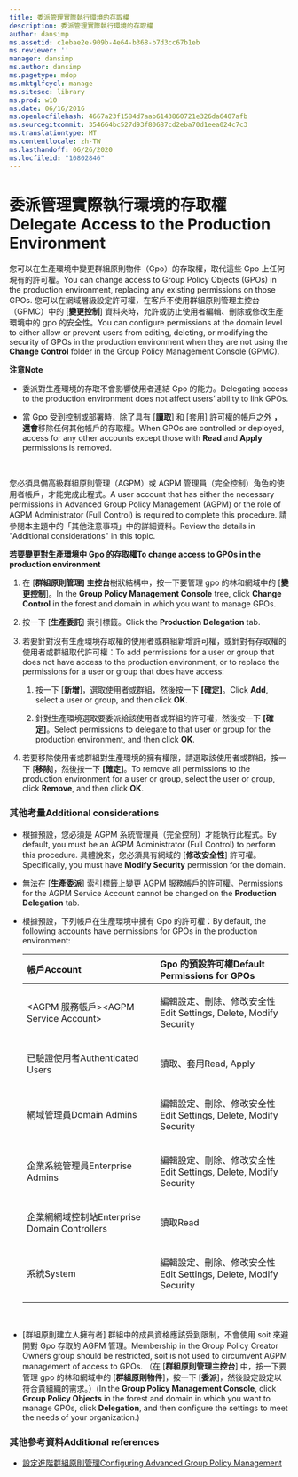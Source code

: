 ```yaml
---
title: 委派管理實際執行環境的存取權
description: 委派管理實際執行環境的存取權
author: dansimp
ms.assetid: c1ebae2e-909b-4e64-b368-b7d3cc67b1eb
ms.reviewer: ''
manager: dansimp
ms.author: dansimp
ms.pagetype: mdop
ms.mktglfcycl: manage
ms.sitesec: library
ms.prod: w10
ms.date: 06/16/2016
ms.openlocfilehash: 4667a23f1584d7aab6143860721e326da6407afb
ms.sourcegitcommit: 354664bc527d93f80687cd2eba70d1eea024c7c3
ms.translationtype: MT
ms.contentlocale: zh-TW
ms.lasthandoff: 06/26/2020
ms.locfileid: "10802846"
---
```

# <span data-ttu-id="db805-103">委派管理實際執行環境的存取權</span><span class="sxs-lookup"><span data-stu-id="db805-103">Delegate Access to the Production Environment</span></span>


<span data-ttu-id="db805-104">您可以在生產環境中變更群組原則物件（Gpo）的存取權，取代這些 Gpo 上任何現有的許可權。</span><span class="sxs-lookup"><span data-stu-id="db805-104">You can change access to Group Policy Objects (GPOs) in the production environment, replacing any existing permissions on those GPOs.</span></span> <span data-ttu-id="db805-105">您可以在網域層級設定許可權，在客戶不使用群組原則管理主控台（GPMC）中的 [**變更控制**] 資料夾時，允許或防止使用者編輯、刪除或修改生產環境中的 gpo 的安全性。</span><span class="sxs-lookup"><span data-stu-id="db805-105">You can configure permissions at the domain level to either allow or prevent users from editing, deleting, or modifying the security of GPOs in the production environment when they are not using the **Change Control** folder in the Group Policy Management Console (GPMC).</span></span>

**<span data-ttu-id="db805-106">注意</span><span class="sxs-lookup"><span data-stu-id="db805-106">Note</span></span>**  
-   <span data-ttu-id="db805-107">委派對生產環境的存取不會影響使用者連結 Gpo 的能力。</span><span class="sxs-lookup"><span data-stu-id="db805-107">Delegating access to the production environment does not affect users’ ability to link GPOs.</span></span>

-   <span data-ttu-id="db805-108">當 Gpo 受到控制或部署時，除了具有 [**讀取**] 和 [套用] 許可權的帳戶之外 **，還會**移除任何其他帳戶的存取權。</span><span class="sxs-lookup"><span data-stu-id="db805-108">When GPOs are controlled or deployed, access for any other accounts except those with **Read** and **Apply** permissions is removed.</span></span>

 

<span data-ttu-id="db805-109">您必須具備高級群組原則管理（AGPM）或 AGPM 管理員（完全控制）角色的使用者帳戶，才能完成此程式。</span><span class="sxs-lookup"><span data-stu-id="db805-109">A user account that has either the necessary permissions in Advanced Group Policy Management (AGPM) or the role of AGPM Administrator (Full Control) is required to complete this procedure.</span></span> <span data-ttu-id="db805-110">請參閱本主題中的「其他注意事項」中的詳細資料。</span><span class="sxs-lookup"><span data-stu-id="db805-110">Review the details in "Additional considerations" in this topic.</span></span>

**<span data-ttu-id="db805-111">若要變更對生產環境中 Gpo 的存取權</span><span class="sxs-lookup"><span data-stu-id="db805-111">To change access to GPOs in the production environment</span></span>**

1.  <span data-ttu-id="db805-112">在 [**群組原則管理] 主控台**樹狀結構中，按一下要管理 gpo 的林和網域中的 [**變更控制**]。</span><span class="sxs-lookup"><span data-stu-id="db805-112">In the **Group Policy Management Console** tree, click **Change Control** in the forest and domain in which you want to manage GPOs.</span></span>

2.  <span data-ttu-id="db805-113">按一下 [**生產委託**] 索引標籤。</span><span class="sxs-lookup"><span data-stu-id="db805-113">Click the **Production Delegation** tab.</span></span>

3.  <span data-ttu-id="db805-114">若要針對沒有生產環境存取權的使用者或群組新增許可權，或針對有存取權的使用者或群組取代許可權：</span><span class="sxs-lookup"><span data-stu-id="db805-114">To add permissions for a user or group that does not have access to the production environment, or to replace the permissions for a user or group that does have access:</span></span>

    1.  <span data-ttu-id="db805-115">按一下 [**新增**]，選取使用者或群組，然後按一下 **[確定]**。</span><span class="sxs-lookup"><span data-stu-id="db805-115">Click **Add**, select a user or group, and then click **OK**.</span></span>

    2.  <span data-ttu-id="db805-116">針對生產環境選取要委派給該使用者或群組的許可權，然後按一下 **[確定]**。</span><span class="sxs-lookup"><span data-stu-id="db805-116">Select permissions to delegate to that user or group for the production environment, and then click **OK**.</span></span>

4.  <span data-ttu-id="db805-117">若要移除使用者或群組對生產環境的擁有權限，請選取該使用者或群組，按一下 [**移除**]，然後按一下 **[確定]**。</span><span class="sxs-lookup"><span data-stu-id="db805-117">To remove all permissions to the production environment for a user or group, select the user or group, click **Remove**, and then click **OK**.</span></span>

### <span data-ttu-id="db805-118">其他考量</span><span class="sxs-lookup"><span data-stu-id="db805-118">Additional considerations</span></span>

-   <span data-ttu-id="db805-119">根據預設，您必須是 AGPM 系統管理員（完全控制）才能執行此程式。</span><span class="sxs-lookup"><span data-stu-id="db805-119">By default, you must be an AGPM Administrator (Full Control) to perform this procedure.</span></span> <span data-ttu-id="db805-120">具體說來，您必須具有網域的 [**修改安全性**] 許可權。</span><span class="sxs-lookup"><span data-stu-id="db805-120">Specifically, you must have **Modify Security** permission for the domain.</span></span>

-   <span data-ttu-id="db805-121">無法在 [**生產委派**] 索引標籤上變更 AGPM 服務帳戶的許可權。</span><span class="sxs-lookup"><span data-stu-id="db805-121">Permissions for the AGPM Service Account cannot be changed on the **Production Delegation** tab.</span></span>

-   <span data-ttu-id="db805-122">根據預設，下列帳戶在生產環境中擁有 Gpo 的許可權：</span><span class="sxs-lookup"><span data-stu-id="db805-122">By default, the following accounts have permissions for GPOs in the production environment:</span></span>

    <table>
    <colgroup>
    <col width="50%" />
    <col width="50%" />
    </colgroup>
    <thead>
    <tr class="header">
    <th align="left"><span data-ttu-id="db805-123">帳戶</span><span class="sxs-lookup"><span data-stu-id="db805-123">Account</span></span></th>
    <th align="left"><span data-ttu-id="db805-124">Gpo 的預設許可權</span><span class="sxs-lookup"><span data-stu-id="db805-124">Default Permissions for GPOs</span></span></th>
    </tr>
    </thead>
    <tbody>
    <tr class="odd">
    <td align="left"><p><span data-ttu-id="db805-125">&lt;AGPM 服務帳戶&gt;</span><span class="sxs-lookup"><span data-stu-id="db805-125">&lt;AGPM Service Account&gt;</span></span></p></td>
    <td align="left"><p><span data-ttu-id="db805-126">編輯設定、刪除、修改安全性</span><span class="sxs-lookup"><span data-stu-id="db805-126">Edit Settings, Delete, Modify Security</span></span></p></td>
    </tr>
    <tr class="even">
    <td align="left"><p><span data-ttu-id="db805-127">已驗證使用者</span><span class="sxs-lookup"><span data-stu-id="db805-127">Authenticated Users</span></span></p></td>
    <td align="left"><p><span data-ttu-id="db805-128">讀取、套用</span><span class="sxs-lookup"><span data-stu-id="db805-128">Read, Apply</span></span></p></td>
    </tr>
    <tr class="odd">
    <td align="left"><p><span data-ttu-id="db805-129">網域管理員</span><span class="sxs-lookup"><span data-stu-id="db805-129">Domain Admins</span></span></p></td>
    <td align="left"><p><span data-ttu-id="db805-130">編輯設定、刪除、修改安全性</span><span class="sxs-lookup"><span data-stu-id="db805-130">Edit Settings, Delete, Modify Security</span></span></p></td>
    </tr>
    <tr class="even">
    <td align="left"><p><span data-ttu-id="db805-131">企業系統管理員</span><span class="sxs-lookup"><span data-stu-id="db805-131">Enterprise Admins</span></span></p></td>
    <td align="left"><p><span data-ttu-id="db805-132">編輯設定、刪除、修改安全性</span><span class="sxs-lookup"><span data-stu-id="db805-132">Edit Settings, Delete, Modify Security</span></span></p></td>
    </tr>
    <tr class="odd">
    <td align="left"><p><span data-ttu-id="db805-133">企業網網域控制站</span><span class="sxs-lookup"><span data-stu-id="db805-133">Enterprise Domain Controllers</span></span></p></td>
    <td align="left"><p><span data-ttu-id="db805-134">讀取</span><span class="sxs-lookup"><span data-stu-id="db805-134">Read</span></span></p></td>
    </tr>
    <tr class="even">
    <td align="left"><p><span data-ttu-id="db805-135">系統</span><span class="sxs-lookup"><span data-stu-id="db805-135">System</span></span></p></td>
    <td align="left"><p><span data-ttu-id="db805-136">編輯設定、刪除、修改安全性</span><span class="sxs-lookup"><span data-stu-id="db805-136">Edit Settings, Delete, Modify Security</span></span></p></td>
    </tr>
    </tbody>
    </table>

     

-   <span data-ttu-id="db805-137">[群組原則建立人擁有者] 群組中的成員資格應該受到限制，不會使用 soit 來避開對 Gpo 存取的 AGPM 管理。</span><span class="sxs-lookup"><span data-stu-id="db805-137">Membership in the Group Policy Creator Owners group should be restricted, soit is not used to circumvent AGPM management of access to GPOs.</span></span> <span data-ttu-id="db805-138">（在 [**群組原則管理主控台**] 中，按一下要管理 gpo 的林和網域中的 [**群組原則物件**]，按一下 [**委派**]，然後設定設定以符合貴組織的需求。）</span><span class="sxs-lookup"><span data-stu-id="db805-138">(In the **Group Policy Management Console**, click **Group Policy Objects** in the forest and domain in which you want to manage GPOs, click **Delegation**, and then configure the settings to meet the needs of your organization.)</span></span>

### <span data-ttu-id="db805-139">其他參考資料</span><span class="sxs-lookup"><span data-stu-id="db805-139">Additional references</span></span>

-   [<span data-ttu-id="db805-140">設定進階群組原則管理</span><span class="sxs-lookup"><span data-stu-id="db805-140">Configuring Advanced Group Policy Management</span></span>](configuring-advanced-group-policy-management.md)

 

 





